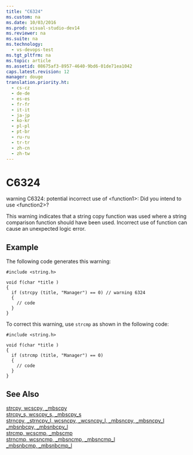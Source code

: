 ```yaml
---
title: "C6324"
ms.custom: na
ms.date: 10/03/2016
ms.prod: visual-studio-dev14
ms.reviewer: na
ms.suite: na
ms.technology: 
  - vs-devops-test
ms.tgt_pltfrm: na
ms.topic: article
ms.assetid: 08675af3-8957-4640-9bd6-01de71ea1042
caps.latest.revision: 12
manager: douge
translation.priority.ht: 
  - cs-cz
  - de-de
  - es-es
  - fr-fr
  - it-it
  - ja-jp
  - ko-kr
  - pl-pl
  - pt-br
  - ru-ru
  - tr-tr
  - zh-cn
  - zh-tw
---
```

# C6324
warning C6324: potential incorrect use of <function1\>: Did you intend to use <function2\>?  
  
 This warning indicates that a string copy function was used where a string comparison function should have been used. Incorrect use of function can cause an unexpected logic error.  
  
## Example  
 The following code generates this warning:  
  
```  
#include <string.h>  
  
void f(char *title )  
{  
  if (strcpy (title, "Manager") == 0) // warning 6324  
  {  
    // code  
  }  
}  
```  
  
 To correct this warning, use `strcmp` as shown in the following code:  
  
```  
#include <string.h>  
  
void f(char *title )  
{  
  if (strcmp (title, "Manager") == 0)   
  {  
    // code  
  }  
}  
```  
  
## See Also  
 [strcpy, wcscpy, _mbscpy](../Topic/strcpy,%20wcscpy,%20_mbscpy.md)   
 [strcpy_s, wcscpy_s, _mbscpy_s](../Topic/strcpy_s,%20wcscpy_s,%20_mbscpy_s.md)   
 [strncpy, _strncpy_l, wcsncpy, _wcsncpy_l, _mbsncpy, _mbsncpy_l](../Topic/strncpy,%20_strncpy_l,%20wcsncpy,%20_wcsncpy_l,%20_mbsncpy,%20_mbsncpy_l.md)   
 [_mbsnbcpy, _mbsnbcpy_l](../Topic/_mbsnbcpy,%20_mbsnbcpy_l.md)   
 [strcmp, wcscmp, _mbscmp](../Topic/strcmp,%20wcscmp,%20_mbscmp.md)   
 [strncmp, wcsncmp, _mbsncmp, _mbsncmp_l](../Topic/strncmp,%20wcsncmp,%20_mbsncmp,%20_mbsncmp_l.md)   
 [_mbsnbcmp, _mbsnbcmp_l](../Topic/_mbsnbcmp,%20_mbsnbcmp_l.md)